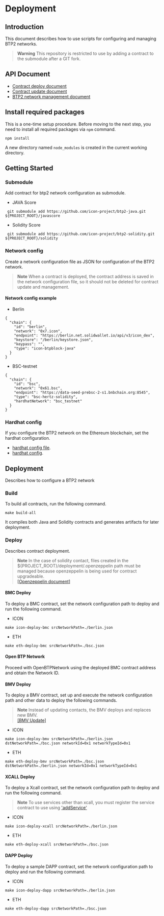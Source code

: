 # Deployment

## Introduction
This document describes how to use scripts for configuring and managing BTP2 networks.

> **Warning**
> This repository is restricted to use by adding a contract to the submodule after a GIT fork.

## API Document
- [Contract deploy document](doc/contract_deploy.md)
- [Contract update document](doc/contract_update.md)
- [BTP2 network management document](doc/network_management.md)


## Install required packages
This is a one-time setup procedure.
Before moving to the next step, you need to install all required packages via `npm` command.

```
npm install
```

A new directory named `node_modules` is created in the current working directory.

## Getting Started

### Submodule
Add contract for btp2 network configuration as submodule. 

* JAVA Score
```
 git submodule add https://github.com/icon-project/btp2-java.git ${PROJECT_ROOT}/javascore
```

* Solidity Score
```
 git submodule add https://github.com/icon-project/btp2-solidity.git ${PROJECT_ROOT}/solidity
```


### Network config
Create a network configuration file as JSON for configuration of the BTP2 network.


> **Note**
> When a contract is deployed, the contract address is saved in the network configuration file, 
> so it should not be deleted for contract update and management.

#### Network config example 
*  Berlin
```
{
  "chain": {
    "id": "berlin",
    "network": "0x7.icon",
    "endpoint": "https://berlin.net.solidwallet.io/api/v3/icon_dex",
    "keystore": "/berlin/keystore.json",
    "keypass": "",
    "type": "icon-btpblock-java"
  }
}
```

* BSC-testnet
```
{
  "chain": {
    "id": "bsc",
    "network": "0x61.bsc",
    "endpoint": "https://data-seed-prebsc-2-s1.bnbchain.org:8545",
    "type": "bsc-hertz-solidity",
    "hardhatNetwork": "bsc_testnet"
  }
}
```


### Hardhat config
If you configure the BTP2 network on the Ethereum blockchain, set the hardhat configuration.
* [hardhat config file](hardhat.config.ts).
* [hardhat config](https://hardhat.org/hardhat-runner/docs/config).



## Deployment
Describes how to configure a BTP2 network

### Build
To build all contracts, run the following command.
```
make build-all
```
It compiles both Java and Solidity contracts and generates artifacts for later deployment.


### Deploy
Describes contract deployment.
> **Note**
> In the case of solidity contact, files created in the ${PROJECT_ROOT}/deployment/.openzeppelin path must be
> managed because openzeppelin is being used for contract upgradeable.
> <br/>[[Openzeppelin document]](https://docs.openzeppelin.com/contracts/5.x/)

#### BMC Deploy
To deploy a BMC contract, set the network configuration path to deploy and run the following command.

* ICON
```
make icon-deploy-bmc srcNetworkPath=./berlin.json
```
 
* ETH
```
make eth-deploy-bmc srcNetworkPath=./bsc.json
```
#### Open BTP Network
Proceed with OpenBTPNetwork using the deployed BMC contract address and obtain the Network ID.

#### BMV Deploy
To deploy a BMV contract, set up and execute the network configuration path and other data to deploy the following commands.

> **Note**
> Instead of updating contacts, the BMV deploys and replaces new BMV.
> <br/>[[BMV Update]](doc/contract_update.md#bmv-update)

* ICON
```
make icon-deploy-bmv srcNetworkPath=./berlin.json dstNetworkPath=./bsc.json networkId=0x1 networkTypeId=0x1
```

* ETH
```
make eth-deploy-bmv srcNetworkPath=./bsc.json dstNetworkPath=./berlin.json networkId=0x1 networkTypeId=0x1
```

#### XCALL Deploy
To deploy a Xcall contract, set the network configuration path to deploy and run the following command.

> **Note**
> To use services other than xcall, you must register the service contract to use using ['addService'](doc/network_management.md#add-services) 

* ICON
```
make icon-deploy-xcall srcNetworkPath=./berlin.json
```

* ETH
```
make eth-deploy-xcall srcNetworkPath=./bsc.json
```

#### DAPP Deploy
To deploy a sample DAPP contract, set the network configuration path to deploy and run the following command.

* ICON
```
make icon-deploy-dapp srcNetworkPath=./berlin.json
```

* ETH
```
make eth-deploy-dapp srcNetworkPath=./bsc.json
```
